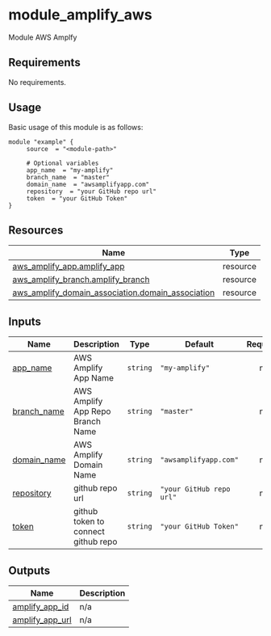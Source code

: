 # module_amplify_aws

Module AWS Amplfy

<!-- BEGIN_AUTOMATED_TF_DOCS_BLOCK -->
## Requirements

No requirements.

## Usage

Basic usage of this module is as follows:

```hcl
module "example" {
	 source  = "<module-path>"

	 # Optional variables
	 app_name  = "my-amplify"
	 branch_name  = "master"
	 domain_name  = "awsamplifyapp.com"
	 repository  = "your GitHub repo url"
	 token  = "your GitHub Token"
}
```

## Resources

| Name | Type |
|------|------|
| [aws_amplify_app.amplify_app](https://registry.terraform.io/providers/hashicorp/aws/latest/docs/resources/amplify_app) | resource |
| [aws_amplify_branch.amplify_branch](https://registry.terraform.io/providers/hashicorp/aws/latest/docs/resources/amplify_branch) | resource |
| [aws_amplify_domain_association.domain_association](https://registry.terraform.io/providers/hashicorp/aws/latest/docs/resources/amplify_domain_association) | resource |

## Inputs

| Name | Description | Type | Default | Required |
|------|-------------|------|---------|:--------:|
| <a name="input_app_name"></a> [app\_name](#input\_app\_name) | AWS Amplify App Name | `string` | `"my-amplify"` | no |
| <a name="input_branch_name"></a> [branch\_name](#input\_branch\_name) | AWS Amplify App Repo Branch Name | `string` | `"master"` | no |
| <a name="input_domain_name"></a> [domain\_name](#input\_domain\_name) | AWS Amplify Domain Name | `string` | `"awsamplifyapp.com"` | no |
| <a name="input_repository"></a> [repository](#input\_repository) | github repo url | `string` | `"your GitHub repo url"` | no |
| <a name="input_token"></a> [token](#input\_token) | github token to connect github repo | `string` | `"your GitHub Token"` | no |

## Outputs

| Name | Description |
|------|-------------|
| <a name="output_amplify_app_id"></a> [amplify\_app\_id](#output\_amplify\_app\_id) | n/a |
| <a name="output_amplify_app_url"></a> [amplify\_app\_url](#output\_amplify\_app\_url) | n/a |
<!-- END_AUTOMATED_TF_DOCS_BLOCK -->